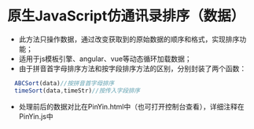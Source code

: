 # 原生JavaScript仿通讯录排序（数据）
* 此方法只操作数据，通过改变获取到的原始数据的顺序和格式，实现排序功能；
* 适用于js模板引擎、angular、vue等动态循环加载数据；
* 由于拼音首字母排序方法和按字段排序方法的区别，分别封装了两个函数：
```javascript
  ABCSort(data)//按拼音首字母排序
  timeSort(data,timeStr)//按传入字段排序
```
* 处理前后的数据对比在PinYin.html中（也可打开控制台查看），详细注释在PinYin.js中
